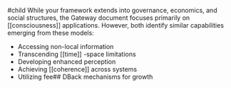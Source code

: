 #child 
While your framework extends into governance, economics, and social structures, the Gateway document focuses primarily on [[consciousness]]  applications. However, both identify similar capabilities emerging from these models:

- Accessing non-local information
- Transcending [[time]] -space limitations
- Developing enhanced perception
- Achieving [[coherence]] across systems
- Utilizing fee## DBack mechanisms for growth